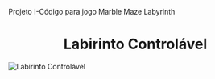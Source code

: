 Projeto I-Código para jogo Marble Maze Labyrinth
<h1 align="center"> Labirinto Controlável </h1>



![Labirinto Controlável](https://github.com/user-attachments/assets/2bc9e401-d9a5-4b15-bba6-4d388d28770c)

